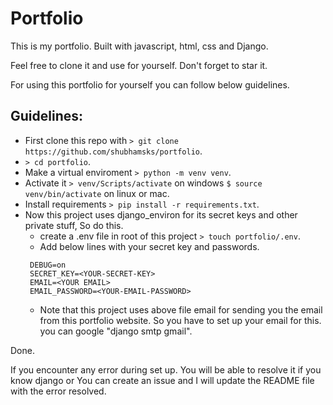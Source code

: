 # Portfolio

This is my portfolio. Built with javascript, html, css and Django.

Feel free to clone it and use for yourself. Don't forget to star it.

For using this portfolio for yourself you can follow below guidelines.

## Guidelines:
 - First clone this repo with ```> git clone https://github.com/shubhamsks/portfolio```.
 - ```> cd portfolio```.
 - Make a virtual enviroment ```> python -m venv venv```.
 - Activate it ```> venv/Scripts/activate``` on windows ```$ source venv/bin/activate``` on linux or mac.
 - Install requirements ```> pip install -r requirements.txt```.
 - Now this project uses django_environ for its secret keys and other private stuff, So do this.
    - create a .env file in root of this project ```> touch portfolio/.env```.
    - Add below lines with your secret key and passwords.
     ```
      DEBUG=on
      SECRET_KEY=<YOUR-SECRET-KEY>
      EMAIL=<YOUR EMAIL>
      EMAIL_PASSWORD=<YOUR-EMAIL-PASSWORD>
     ```
    - Note that this project uses above file email for sending you the email from this portfolio website. So you have to set up your email for this.
      you can google "django smtp gmail".
  
  Done.
  
  If you encounter any error during set up. You will be able to resolve it if you know django or You can create an issue and I will update the README file
  with the error resolved.
     
